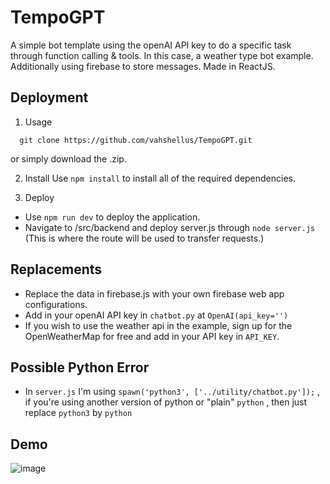 # TempoGPT
A simple bot template using the openAI API key to do a specific task through function calling &amp; tools. In this case, a weather type bot example. Additionally using firebase to store messages. Made in ReactJS.

## Deployment

1. Usage

```
  git clone https://github.com/vahshellus/TempoGPT.git
```
or simply download the .zip.


2. Install
Use `npm install` to install all of the required dependencies.

3. Deploy
- Use `npm run dev` to deploy the application.
- Navigate to /src/backend and deploy server.js through `node server.js` (This is where the route will be used to transfer requests.)

## Replacements
- Replace the data in firebase.js with your own firebase web app configurations.
- Add in your openAI API key in `chatbot.py` at `OpenAI(api_key='')`
- If you wish to use the weather api in the example, sign up for the OpenWeatherMap for free and add in your API key in `API_KEY`. 

## Possible Python Error
- In `server.js` I'm using `spawn('python3', ['../utility/chatbot.py']);` , if you're using another version of python or  "plain" `python` , then just replace `python3` by `python`

## Demo
![image](https://github.com/vahshellus/TempoGPT/assets/60050784/cfcb4a6a-a0df-4a82-953f-2c9caf17f035)

